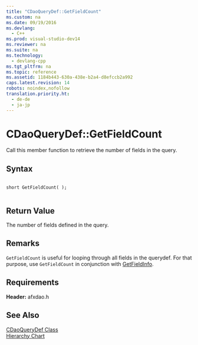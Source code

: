 ```yaml
---
title: "CDaoQueryDef::GetFieldCount"
ms.custom: na
ms.date: 09/19/2016
ms.devlang: 
  - C++
ms.prod: visual-studio-dev14
ms.reviewer: na
ms.suite: na
ms.technology: 
  - devlang-cpp
ms.tgt_pltfrm: na
ms.topic: reference
ms.assetid: 1184b443-630a-438e-b2a4-d8efccb2a992
caps.latest.revision: 14
robots: noindex,nofollow
translation.priority.ht: 
  - de-de
  - ja-jp
---
```

# CDaoQueryDef::GetFieldCount
Call this member function to retrieve the number of fields in the query.  
  
## Syntax  
  
```  
  
short GetFieldCount( );  
  
```  
  
## Return Value  
 The number of fields defined in the query.  
  
## Remarks  
 `GetFieldCount` is useful for looping through all fields in the querydef. For that purpose, use `GetFieldCount` in conjunction with [GetFieldInfo](../vs140/CDaoQueryDef--GetFieldInfo.md).  
  
## Requirements  
 **Header:** afxdao.h  
  
## See Also  
 [CDaoQueryDef Class](../vs140/CDaoQueryDef-Class.md)   
 [Hierarchy Chart](../vs140/Hierarchy-Chart.md)